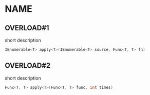 # __NAME__

## __OVERLOAD#1__

short description

```csharp
IEnumerable<T> apply<T>(IEnumerable<T> source, Func<T, T> fn)
```

## __OVERLOAD#2__

short description

```csharp
Func<T, T> apply<T>(Func<T, T> func, int times)
```
